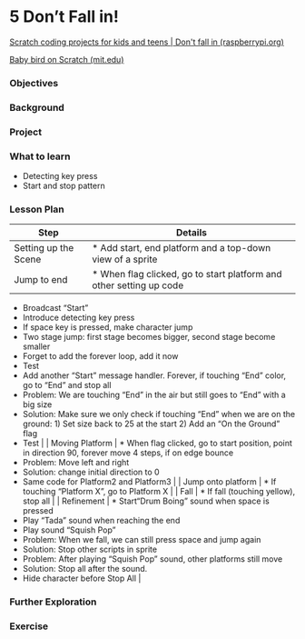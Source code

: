 # 5 Don’t Fall in!

[Scratch coding projects for kids and teens | Don't fall in (raspberrypi.org)](https://projects.raspberrypi.org/en/projects/dont-fall-in)

[Baby bird on Scratch (mit.edu)](https://scratch.mit.edu/projects/525236983/editor/)

### Objectives

### Background

### Project

### What to learn

- Detecting key press
- Start and stop pattern

### Lesson Plan

| Step | Details |
| --- | --- |
| Setting up the Scene | * Add start, end platform and a top-down view of a sprite |
| Jump to end | * When flag clicked, go to start platform and other setting up code
* Broadcast “Start”
* Introduce detecting key press
* If space key is pressed, make character jump
* Two stage jump: first stage becomes bigger, second stage become smaller
* Forget to add the forever loop, add it now
* Test
* Add another “Start” message handler. Forever, if touching “End” color, go to “End” and stop all
* Problem: We are touching “End” in the air but still goes to “End” with a big size
* Solution: Make sure we only check if touching “End” when we are on the ground: 1) Set size back to 25 at the start 2) Add an “On the Ground” flag
* Test |
| Moving  Platform | * When flag clicked, go  to start position, point in direction 90, forever move 4 steps, if on edge bounce
* Problem: Move left and right
* Solution: change initial direction to 0
* Same code for Platform2 and Platform3 |
| Jump onto platform | * If touching “Platform X”, go to Platform X |
| Fall | * If fall (touching yellow), stop all |
| Refinement | * Start“Drum Boing” sound when space is pressed
* Play “Tada” sound when reaching the end
* Play sound “Squish Pop”
* Problem: When we fall, we can still press space and jump again
* Solution: Stop other scripts in sprite
* Problem: After playing “Squish Pop” sound, other platforms still move
* Solution: Stop all after the sound.
* Hide character before Stop All |

### Further Exploration

### Exercise